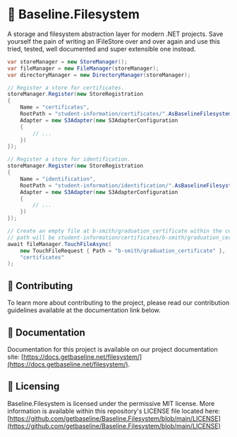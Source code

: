 # 👋 Baseline.Filesystem

A storage and filesystem abstraction layer for modern .NET projects. Save yourself the pain of writing an IFileStore over and over again and use this tried, tested, well documented and super extensible one instead.

```csharp
var storeManager = new StoreManager();
var fileManager = new FileManager(storeManager);
var directoryManager = new DirectoryManager(storeManager);

// Register a store for certificates.
storeManager.Register(new StoreRegistration
{
    Name = "certificates",
    RootPath = "student-information/certificates/".AsBaselineFilesystemPath(),
    Adapter = new S3Adapter(new S3AdapterConfiguration
    {
        // ...
    })
});

// Register a store for identification.
storeManager.Register(new StoreRegistration
{
    Name = "identification",
    RootPath = "student-information/identification/".AsBaselineFilesystemPath(),
    Adapter = new S3Adapter(new S3AdapterConfiguration
    {
        // ...
    })
});

// Create an empty file at b-smith/graduation_certificate within the certificates adapter (true
// path will be student-information/certificates/b-smith/graduation_certificate).
await fileManager.TouchFileAsync(
    new TouchFileRequest { Path = "b-smith/graduation_certificate" },
    "certificates"
);
```

## 👥 Contributing

To learn more about contributing to the project, please read our contribution guidelines available at the documentation link below.

## 📕 Documentation

Documentation for this project is available on our project documentation site: [https://docs.getbaseline.net/filesystem/](https://docs.getbaseline.net/filesystem/).

## 🗿 Licensing

Baseline.Filesystem is licensed under the permissive MIT license. More information is available within this repository's
LICENSE file located here: [https://github.com/getbaseline/Baseline.Filesystem/blob/main/LICENSE](https://github.com/getbaseline/Baseline.Filesystem/blob/main/LICENSE)
